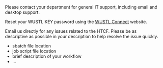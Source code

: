 Please contact your department for general IT support, including email and desktop support.

Reset your WUSTL KEY password using the [WUSTL Connect](https://connect.wustl.edu/) website.

Email us directly for any issues related to the HTCF.  Please be as descriptive as possible in your description to help resolve the issue quickly.  

  * sbatch file location
  * job script file location
  * brief description of your workflow
  * ...

